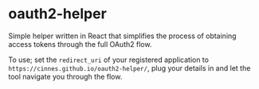 # oauth2-helper

Simple helper written in React that simplifies the process of obtaining access tokens through the full OAuth2 flow. 

To use; set the `redirect_uri` of your registered application to `https://cinnes.github.io/oauth2-helper/`, plug your details in and let the tool navigate you through the flow.
